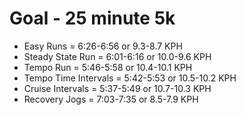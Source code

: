 
# Goal - 25 minute 5k

* Easy Runs = 6:26-6:56 or 9.3-8.7 KPH
* Steady State Run = 6:01-6:16 or 10.0-9.6 KPH
* Tempo Run = 5:46-5:58 or 10.4-10.1 KPH
* Tempo Time Intervals = 5:42-5:53 or 10.5-10.2 KPH
* Cruise Intervals = 5:37-5:49 or 10.7-10.3 KPH
* Recovery Jogs = 7:03-7:35 or 8.5-7.9 KPH
